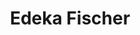 ---
title: "Edeka Fischer"
url: /baden-baden/edeka-fischer-bertha-benz-strasse/
shop: Supermarkt
---